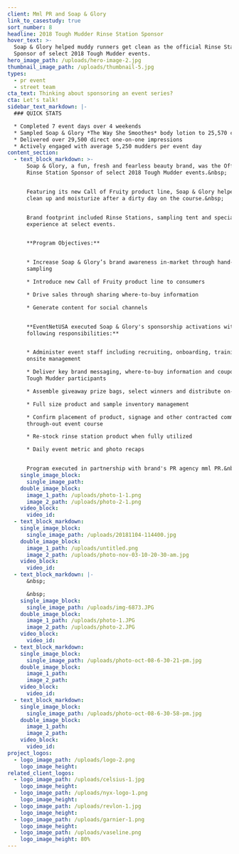 ```yaml
---
client: Mml PR and Soap & Glory
link_to_casestudy: true
sort_number: 8
headline: 2018 Tough Mudder Rinse Station Sponsor
hover_text: >-
  Soap & Glory helped muddy runners get clean as the official Rinse Station
  Sponsor of select 2018 Tough Mudder events.
hero_image_path: /uploads/hero-image-2.jpg
thumbnail_image_path: /uploads/thumbnail-5.jpg
types:
  - pr event
  - street team
cta_text: Thinking about sponsoring an event series?
cta: Let's talk!
sidebar_text_markdown: |-
  ### QUICK STATS

  * Completed 7 event days over 4 weekends
  * Sampled Soap & Glory *The Way She Smoothes* body lotion to 25,570 consumers
  * Delivered over 29,500 direct one-on-one impressions
  * Actively engaged with average 5,250 mudders per event day
content_section:
  - text_block_markdown: >-
      Soap & Glory, a fun, fresh and fearless beauty brand, was the Official
      Rinse Station Sponsor of select 2018 Tough Mudder events.&nbsp;


      Featuring its new Call of Fruity product line, Soap & Glory helped mudders
      clean up and moisturize after a dirty day on the course.&nbsp;


      Brand footprint included Rinse Stations, sampling tent and special VIP
      experience at select events.


      **Program Objectives:**


      * Increase Soap & Glory’s brand awareness in-market through hand-to-hand
      sampling

      * Introduce new Call of Fruity product line to consumers

      * Drive sales through sharing where-to-buy information

      * Generate content for social channels


      **EventNetUSA executed Soap & Glory's sponsorship activations with
      following responsibilities:**


      * Administer event staff including recruiting, onboarding, training and
      onsite management

      * Deliver key brand messaging, where-to-buy information and coupons to
      Tough Mudder participants

      * Assemble giveaway prize bags, select winners and distribute on-site

      * Full size product and sample inventory management

      * Confirm placement of product, signage and other contracted commitments
      through-out event course

      * Re-stock rinse station product when fully utilized

      * Daily event metric and photo recaps


      Program executed in partnership with brand's PR agency mml PR.&nbsp;
    single_image_block:
      single_image_path:
    double_image_block:
      image_1_path: /uploads/photo-1-1.png
      image_2_path: /uploads/photo-2-1.png
    video_block:
      video_id:
  - text_block_markdown:
    single_image_block:
      single_image_path: /uploads/20181104-114400.jpg
    double_image_block:
      image_1_path: /uploads/untitled.png
      image_2_path: /uploads/photo-nov-03-10-20-30-am.jpg
    video_block:
      video_id:
  - text_block_markdown: |-
      &nbsp;

      &nbsp;
    single_image_block:
      single_image_path: /uploads/img-6873.JPG
    double_image_block:
      image_1_path: /uploads/photo-1.JPG
      image_2_path: /uploads/photo-2.JPG
    video_block:
      video_id:
  - text_block_markdown:
    single_image_block:
      single_image_path: /uploads/photo-oct-08-6-30-21-pm.jpg
    double_image_block:
      image_1_path:
      image_2_path:
    video_block:
      video_id:
  - text_block_markdown:
    single_image_block:
      single_image_path: /uploads/photo-oct-08-6-30-58-pm.jpg
    double_image_block:
      image_1_path:
      image_2_path:
    video_block:
      video_id:
project_logos:
  - logo_image_path: /uploads/logo-2.png
    logo_image_height:
related_client_logos:
  - logo_image_path: /uploads/celsius-1.jpg
    logo_image_height:
  - logo_image_path: /uploads/nyx-logo-1.png
    logo_image_height:
  - logo_image_path: /uploads/revlon-1.jpg
    logo_image_height:
  - logo_image_path: /uploads/garnier-1.png
    logo_image_height:
  - logo_image_path: /uploads/vaseline.png
    logo_image_height: 80%
---
```

